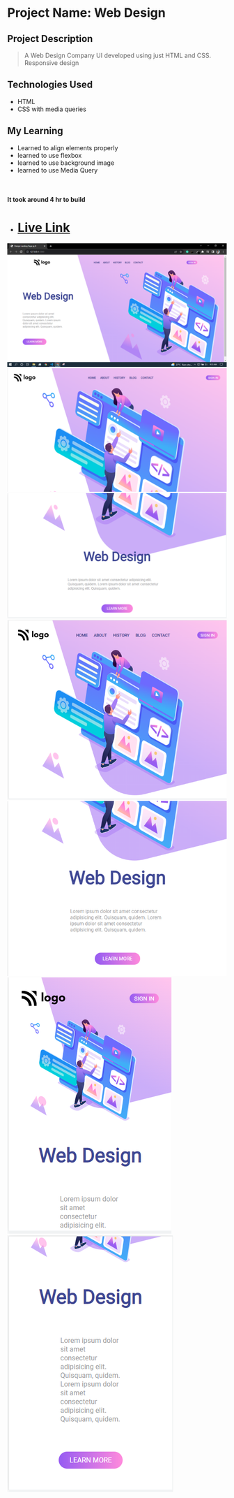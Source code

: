 # Project Name: Web Design

## Project Description

> A Web Design Company UI developed using just HTML and CSS.
> Responsive design

## Technologies Used

- HTML
- CSS with media queries

## My Learning

- Learned to align elements properly
- learned to use flexbox
- learned to use background image
- learned to use Media Query

<br>

#### It took around 4 hr to build

- # [Live Link](https://web-design-8.netlify.app/)

![Screenshots](/images/thumbnail.PNG)
![Screenshots](/images/thumbnail2.PNG)
![Screenshots](/images/thumbnail3.PNG)
![Screenshots](/images/thumbnail4.PNG)
![Screenshots](/images/thumbnail5.PNG)
![Screenshots](/images/thumbnail6.PNG)
![Screenshots](/images/thumbnail7.PNG)
